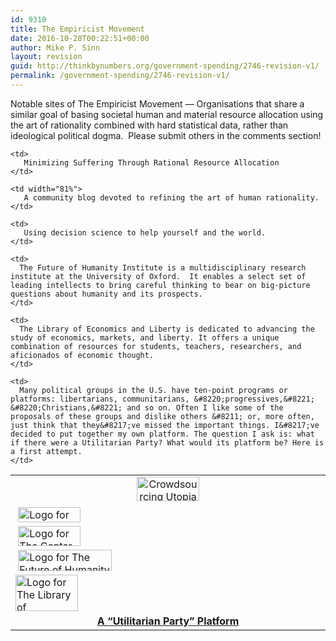 ```yaml
---
id: 9310
title: The Empiricist Movement
date: 2016-10-28T00:22:51+00:00
author: Mike P. Sinn
layout: revision
guid: http://thinkbynumbers.org/government-spending/2746-revision-v1/
permalink: /government-spending/2746-revision-v1/
---
```

Notable sites of The Empiricist Movement — Organisations that share a similar goal of basing societal human and material resource allocation using the art of rationality combined with hard statistical data, rather than ideological political dogma.  Please submit others in the comments section!

<table border="0" width="100%">
  <tr>
    <td style="text-align: center;">
      <a href="http://thinkbynumbers.org/3-easy-steps/" target="_blank"><img class="size-full wp-image-3253 alignnone" title="Crowdsourcing Utopia" src="https://i1.wp.com/thinkbynumbers.org/wp-content/uploads/2012/12/crowdsourcing-utopia_small.png?resize=100%2C39" alt="Crowdsourcing Utopia" width="100" height="39" srcset="https://i1.wp.com/thinkbynumbers.org/wp-content/uploads/2012/12/crowdsourcing-utopia_small.png?w=100&ssl=1 100w, https://i1.wp.com/thinkbynumbers.org/wp-content/uploads/2012/12/crowdsourcing-utopia_small.png?resize=480%2C187&ssl=1 480w" sizes="(max-width: 100px) 100vw, 100px" data-recalc-dims="1" /></a>
    </td>
    
    <td>
       Minimizing Suffering Through Rational Resource Allocation
    </td>
  </tr>
  
  <tr>
    <td width="19%">
       <a href="http://lesswrong.com/" target="_blank"><img class="size-full wp-image-2749 aligncenter" title="Less Wrong" src="https://i2.wp.com/thinkbynumbers.org/wp-content/uploads/2012/11/lesswrong_small.png?resize=100%2C24" alt="Logo for Less Wrong" width="100" height="24" align="middle" data-recalc-dims="1" /></a>
    </td>
    
    <td width="81%">
       A community blog devoted to refining the art of human rationality.
    </td>
  </tr>
  
  <tr>
    <td>
       <a href="http://rationality.org/" target="_blank"><img class="size-full wp-image-2751 aligncenter" title="Center for Applied Rationality" src="https://i1.wp.com/thinkbynumbers.org/wp-content/uploads/2012/11/center-for-applied-rationality_small.png?resize=100%2C32" alt="Logo for The Center for Applied Rationality" width="100" height="32" align="middle" data-recalc-dims="1" /></a>
    </td>
    
    <td>
       Using decision science to help yourself and the world.
    </td>
  </tr>
  
  <tr>
    <td>
       <a href="https://www.fhi.ox.ac.uk/" target="_blank"><img class="size-full wp-image-2759 aligncenter" title="Future of Humanity Institute" src="https://i2.wp.com/thinkbynumbers.org/wp-content/uploads/2012/11/future-of-humanity-institute_small.png?resize=150%2C34" alt="Logo for The Future of Humanity Institute" width="150" height="34" align="middle" data-recalc-dims="1" /></a>
    </td>
    
    <td>
      The Future of Humanity Institute is a multidisciplinary research institute at the University of Oxford.  It enables a select set of leading intellects to bring careful thinking to bear on big-picture questions about humanity and its prospects.
    </td>
  </tr>
  
  <tr>
    <td>
      <a href="http://www.econlib.org" target="_blank"><img class="aligncenter size-full wp-image-2763" title="Library of Economics and Liberty" src="https://i2.wp.com/thinkbynumbers.org/wp-content/uploads/2012/11/library-of-economics-and-liberty_small.png?resize=100%2C58" alt="Logo for The Library of Economics and Liberty" width="100" height="58" align="middle" data-recalc-dims="1" /></a>
    </td>
    
    <td>
      The Library of Economics and Liberty is dedicated to advancing the study of economics, markets, and liberty. It offers a unique combination of resources for students, teachers, researchers, and aficionados of economic thought.
    </td>
  </tr>
  
  <tr>
    <td style="text-align: center; vertical-align: middle;">
      <a title="A &quot;Utilitarian Party&quot; Platform" href="http://www.sas.upenn.edu/~baron/upol.html" target="_blank"><strong>A &#8220;Utilitarian Party&#8221; Platform</strong></a>
    </td>
    
    <td>
      Many political groups in the U.S. have ten-point programs or platforms: libertarians, communitarians, &#8220;progressives,&#8221; &#8220;Christians,&#8221; and so on. Often I like some of the proposals of these groups and dislike others &#8211; or, more often, just think that they&#8217;ve missed the important things. I&#8217;ve decided to put together my own platform. The question I ask is: what if there were a Utilitarian Party? What would its platform be? Here is a first attempt.
    </td>
  </tr>
</table>

&nbsp;
